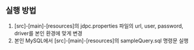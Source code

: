 ## 실행 방법
1. [src]-[main]-[resources]의 jdpc.properties 파일의 url, user, password, driver를 본인 환경에 맞게 변경
2. 본인 MySQL에서 [src]-[main]-[resources]의 sampleQuery.sql 명령문 실행